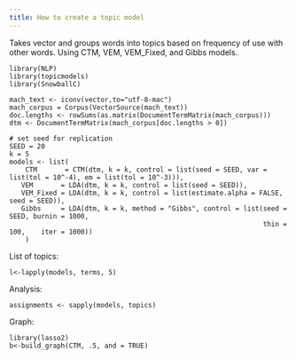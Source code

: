 ```yaml
---
title: How to create a topic model
---
```


Takes vector and groups words into topics based on frequency of use with other words. Using CTM, VEM, VEM_Fixed, and Gibbs models.

	library(NLP)
	library(topicmodels)
	library(SnowballC)

	mach_text <- iconv(vector,to="utf-8-mac")
	mach_corpus = Corpus(VectorSource(mach_text))
	doc.lengths <- rowSums(as.matrix(DocumentTermMatrix(mach_corpus)))
	dtm <- DocumentTermMatrix(mach_corpus[doc.lengths > 0])

	# set seed for replication
	SEED = 20  
	k = 5
	models <- list(
	    CTM       = CTM(dtm, k = k, control = list(seed = SEED, var = list(tol = 10^-4), em = list(tol = 10^-3))),
 	   VEM       = LDA(dtm, k = k, control = list(seed = SEED)),
 	   VEM_Fixed = LDA(dtm, k = k, control = list(estimate.alpha = FALSE, seed = SEED)),
 	   Gibbs     = LDA(dtm, k = k, method = "Gibbs", control = list(seed = SEED, burnin = 1000,
     	                                                            thin = 100,    iter = 1000))
    	)
	
List of topics:

	l<-lapply(models, terms, 5) 

Analysis:

	assignments <- sapply(models, topics) 

Graph:

	library(lasso2)
	b<-build_graph(CTM, .5, and = TRUE)